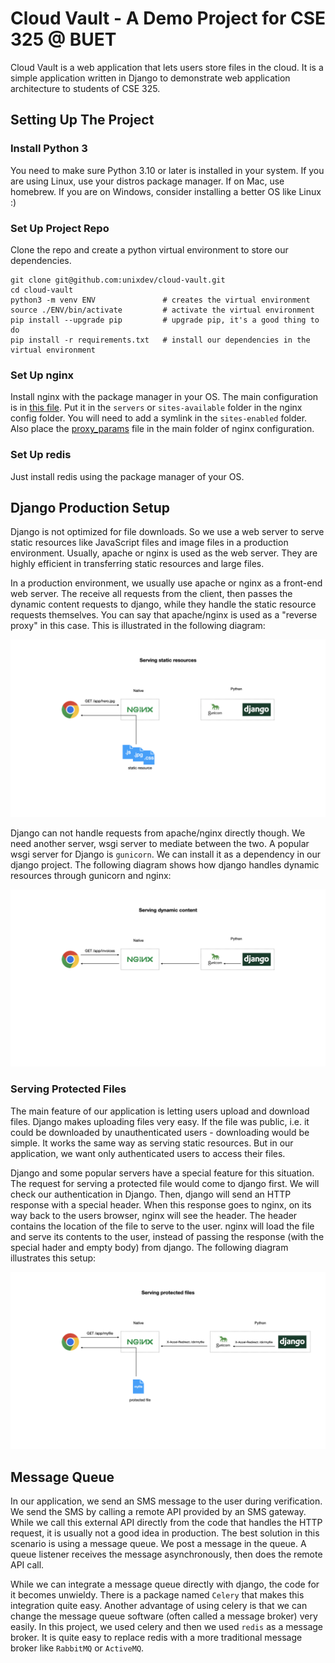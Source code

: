 # Cloud Vault - A Demo Project for CSE 325 @ BUET

Cloud Vault is a web application that lets users store files in the cloud. It is a simple
application written in Django to demonstrate web application architecture to students of
CSE 325.

## Setting Up The Project

### Install Python 3

You need to make sure Python 3.10 or later is installed in your system. If you are using
Linux, use your distros package manager. If on Mac, use homebrew. If you are on Windows,
consider installing a better OS like Linux :)

### Set Up Project Repo

Clone the repo and create a python virtual environment to store our dependencies.

```shell
git clone git@github.com:unixdev/cloud-vault.git
cd cloud-vault
python3 -m venv ENV               # creates the virtual environment
source ./ENV/bin/activate         # activate the virtual environment
pip install --upgrade pip         # upgrade pip, it's a good thing to do
pip install -r requirements.txt   # install our dependencies in the virtual environment
```

### Set Up nginx

Install nginx with the package manager in your OS. The main configuration is
in [this file](docs/cloud_vault.conf). Put it in the `servers` or `sites-available`
folder in the nginx config folder. You will need to add a symlink in the
`sites-enabled` folder.  Also place the [proxy_params](docs/proxy_params)
file in the main folder of nginx configuration.

### Set Up redis

Just install redis using the package manager of your OS.

## Django Production Setup

Django is not optimized for file downloads. So we use a web server to
serve static resources like JavaScript files and image files in a production
environment. Usually, apache or nginx is used as the web server. They are highly
efficient in transferring static resources and large files.

In a production environment, we usually use apache or nginx as a front-end
web server. The receive all requests from the client, then passes the dynamic
content requests to django, while they handle the static resource requests
themselves. You can say that apache/nginx is used as a "reverse proxy" in this
case. This is illustrated in the following diagram:

![Serving static resources](docs/django-nginx-setup.001.png)

Django can not handle requests from apache/nginx directly though. We need
another server, wsgi server to mediate between the two. A popular wsgi server
for Django is `gunicorn`. We can install it as a dependency in our django
project. The following diagram shows how django handles dynamic resources
through gunicorn and nginx:

![Serving dynamic content](docs/django-nginx-setup.002.png)

### Serving Protected Files

The main feature of our application is letting users upload and download files.
Django makes uploading files very easy. If the file was public, i.e. it could be
downloaded by unauthenticated users - downloading would be simple. It works the
same way as serving static resources. But in our application, we want only authenticated
users to access their files.

Django and some popular servers have a special feature for this situation. The
request for serving a protected file would come to django first. We will check
our authentication in Django. Then, django will send an HTTP response with a
special header. When this response goes to nginx, on its way back to the users
browser, nginx will see the header. The header contains the location of the file
to serve to the user. nginx will load the file and serve its contents to the user,
instead of passing the response (with the special hader and empty body) from django.
The following diagram illustrates this setup:

![Serving protected files](docs/django-nginx-setup.003.png)

## Message Queue

In our application, we send an SMS message to the user during verification. We send
the SMS by calling a remote API provided by an SMS gateway. While we call this
external API directly from the code that handles the HTTP request, it is usually not
a good idea in production. The best solution in this scenario is using a message
queue. We post a message in the queue. A queue listener receives the message
asynchronously, then does the remote API call.

While we can integrate a message queue directly with django, the code for it becomes
unwieldy. There is a package named `Celery` that makes this integration quite easy. Another
advantage of using celery is that we can change the message queue software (often called
a message broker) very easily. In this project, we used celery and then we used `redis`
as a message broker. It is quite easy to replace redis with a more traditional message
broker like `RabbitMQ` or `ActiveMQ`.

